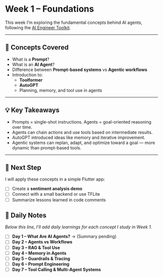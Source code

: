 # Week 1 – Foundations

This week I’m exploring the fundamental concepts behind AI agents, following the [AI Engineer Toolkit](https://github.com/break-into-data/ai-engineer-toolkit).

---

## 🧠 Concepts Covered

- What is a **Prompt**?
- What is an **AI Agent**?
- Difference between **Prompt-based systems** vs **Agentic workflows**
- Introduction to:
  - **Toolformer**
  - **AutoGPT**
  - Planning, memory, and tool use in agents

---

## 💡 Key Takeaways

- Prompts = single-shot instructions. Agents = goal-oriented reasoning over time.
- Agents can chain actions and use tools based on intermediate results.
- AutoGPT introduced ideas like memory and iterative improvement.
- Agentic systems can replan, adapt, and optimize toward a goal — more dynamic than prompt-based tools.

---

## 📌 Next Step

I will apply these concepts in a simple Flutter app:
- [ ] Create a **sentiment analysis demo**
- [ ] Connect with a small backend or use TFLite
- [ ] Summarize lessons learned in code comments

## 📓 Daily Notes  
*Below this line, I’ll add daily learnings for each concept I study in Week 1.*

- [ ] **Day 1 – What Are AI Agents?** → (Summary pending)
- [ ] **Day 2 – Agents vs Workflows**
- [ ] **Day 3 – RAG & Tool Use**
- [ ] **Day 4 – Memory in Agents**
- [ ] **Day 5 – Guardrails & Tracing**
- [ ] **Day 6 – Prompt Engineering**
- [ ] **Day 7 – Tool Calling & Multi-Agent Systems**
